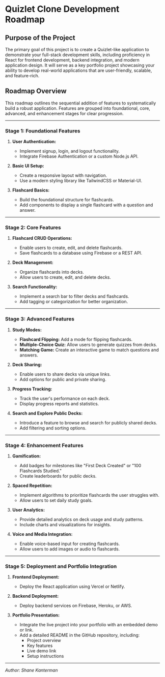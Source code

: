 # Quizlet Clone Development Roadmap

## Purpose of the Project
The primary goal of this project is to create a Quizlet-like application to demonstrate your full-stack development skills, including proficiency in React for frontend development, backend integration, and modern application design. It will serve as a key portfolio project showcasing your ability to develop real-world applications that are user-friendly, scalable, and feature-rich.

## Roadmap Overview
This roadmap outlines the sequential addition of features to systematically build a robust application. Features are grouped into foundational, core, advanced, and enhancement stages for clear progression.

---

### Stage 1: Foundational Features

1. **User Authentication:**
   - Implement signup, login, and logout functionality.
   - Integrate Firebase Authentication or a custom Node.js API.

2. **Basic UI Setup:**
   - Create a responsive layout with navigation.
   - Use a modern styling library like TailwindCSS or Material-UI.

3. **Flashcard Basics:**
   - Build the foundational structure for flashcards.
   - Add components to display a single flashcard with a question and answer.

---

### Stage 2: Core Features

1. **Flashcard CRUD Operations:**
   - Enable users to create, edit, and delete flashcards.
   - Save flashcards to a database using Firebase or a REST API.

2. **Deck Management:**
   - Organize flashcards into decks.
   - Allow users to create, edit, and delete decks.

3. **Search Functionality:**
   - Implement a search bar to filter decks and flashcards.
   - Add tagging or categorization for better organization.

---

### Stage 3: Advanced Features

1. **Study Modes:**
   - **Flashcard Flipping:** Add a mode for flipping flashcards.
   - **Multiple-Choice Quiz:** Allow users to generate quizzes from decks.
   - **Matching Game:** Create an interactive game to match questions and answers.

2. **Deck Sharing:**
   - Enable users to share decks via unique links.
   - Add options for public and private sharing.

3. **Progress Tracking:**
   - Track the user's performance on each deck.
   - Display progress reports and statistics.

4. **Search and Explore Public Decks:**
   - Introduce a feature to browse and search for publicly shared decks.
   - Add filtering and sorting options.

---

### Stage 4: Enhancement Features

1. **Gamification:**
   - Add badges for milestones like "First Deck Created" or "100 Flashcards Studied."
   - Create leaderboards for public decks.

2. **Spaced Repetition:**
   - Implement algorithms to prioritize flashcards the user struggles with.
   - Allow users to set daily study goals.

3. **User Analytics:**
   - Provide detailed analytics on deck usage and study patterns.
   - Include charts and visualizations for insights.

4. **Voice and Media Integration:**
   - Enable voice-based input for creating flashcards.
   - Allow users to add images or audio to flashcards.

---

### Stage 5: Deployment and Portfolio Integration

1. **Frontend Deployment:**
   - Deploy the React application using Vercel or Netlify.

2. **Backend Deployment:**
   - Deploy backend services on Firebase, Heroku, or AWS.

3. **Portfolio Presentation:**
   - Integrate the live project into your portfolio with an embedded demo or link.
   - Add a detailed README in the GitHub repository, including:
     - Project overview
     - Key features
     - Live demo link
     - Setup instructions

---

*Author: Shane Kanterman*

